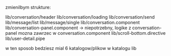 zmienilbym strukture:

lib/conversation/header
lib/conversation/loading
lib/conversation/send
lib/message/list
lib/message/single
lib/conversation.component
lib/conversation-panel.component -> niepotrzebny, logike z conversation-panel mozna zawrzec w conversation.component
lib/scroll-bottom.directive
lib/user-detail.pipe

w ten sposob bedziesz mial 6 katalogow/plikow w katalogu lib
